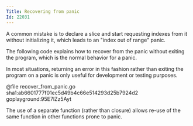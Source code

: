 ```yaml
---
Title: Recovering from panic
Id: 22031
---
```

A common mistake is to declare a slice and start requesting indexes from it without initializing it, which leads to an "index out of range" panic.

The following code explains how to recover from the panic without exiting the program, which is the normal behavior for a panic.

In most situations, returning an error in this fashion rather than exiting the program on a panic is only useful for development or testing purposes.

@file recover_from_panic.go sha1:ab6601777f01ec5d49b4c66e514293d25b7924d2 goplayground:95E7lZz5Ayt

The use of a separate function (rather than closure) allows re-use of the same function in other functions prone to panic.

